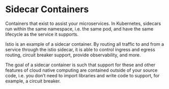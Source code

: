 # Sidecar Containers

Containers that exist to assist your microservices. In Kubernetes, sidecars run within the same namespace, i.e. the same pod, and have the same lifecycle as the service it supports.

Istio is an example of a sidecar container. By routing all traffic to and from a service through the istio sidecar, it is able to control ingress and egress routing, circuit breaker support, provide observability, and more.

The goal of a sidecar container is such that support for these and other features of cloud native computing are contained outside of your source code, i.e. you don’t need to import libraries and write code to support, for example, a circuit breaker.

